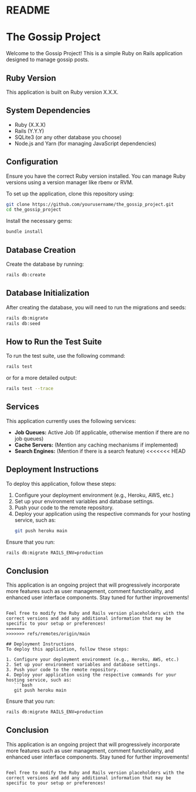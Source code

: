 # README

# The Gossip Project

Welcome to the Gossip Project! This is a simple Ruby on Rails application designed to manage gossip posts. 

## Ruby Version
This application is built on Ruby version X.X.X.

## System Dependencies
- Ruby (X.X.X)
- Rails (Y.Y.Y)
- SQLite3 (or any other database you choose)
- Node.js and Yarn (for managing JavaScript dependencies)

## Configuration
Ensure you have the correct Ruby version installed. You can manage Ruby versions using a version manager like rbenv or RVM.

To set up the application, clone this repository using:
```bash
git clone https://github.com/yourusername/the_gossip_project.git
cd the_gossip_project
```

Install the necessary gems:
```bash
bundle install
```

## Database Creation
Create the database by running:
```bash
rails db:create
```

## Database Initialization
After creating the database, you will need to run the migrations and seeds:
```bash
rails db:migrate
rails db:seed
```

## How to Run the Test Suite
To run the test suite, use the following command:
```bash
rails test
```
or for a more detailed output:
```bash
rails test --trace
```

## Services
This application currently uses the following services:
- **Job Queues:** Active Job (If applicable, otherwise mention if there are no job queues)
- **Cache Servers:** (Mention any caching mechanisms if implemented)
- **Search Engines:** (Mention if there is a search feature)
<<<<<<< HEAD

## Deployment Instructions
To deploy this application, follow these steps:

1. Configure your deployment environment (e.g., Heroku, AWS, etc.)
2. Set up your environment variables and database settings.
3. Push your code to the remote repository.
4. Deploy your application using the respective commands for your hosting service, such as:
   ```bash
   git push heroku main
   ```

Ensure that you run:
```bash
rails db:migrate RAILS_ENV=production
```

## Conclusion
This application is an ongoing project that will progressively incorporate more features such as user management, comment functionality, and enhanced user interface components. Stay tuned for further improvements!
```

Feel free to modify the Ruby and Rails version placeholders with the correct versions and add any additional information that may be specific to your setup or preferences!
=======
>>>>>>> refs/remotes/origin/main

## Deployment Instructions
To deploy this application, follow these steps:

1. Configure your deployment environment (e.g., Heroku, AWS, etc.)
2. Set up your environment variables and database settings.
3. Push your code to the remote repository.
4. Deploy your application using the respective commands for your hosting service, such as:
   ```bash
   git push heroku main
   ```

Ensure that you run:
```bash
rails db:migrate RAILS_ENV=production
```

## Conclusion
This application is an ongoing project that will progressively incorporate more features such as user management, comment functionality, and enhanced user interface components. Stay tuned for further improvements!
```

Feel free to modify the Ruby and Rails version placeholders with the correct versions and add any additional information that may be specific to your setup or preferences!

